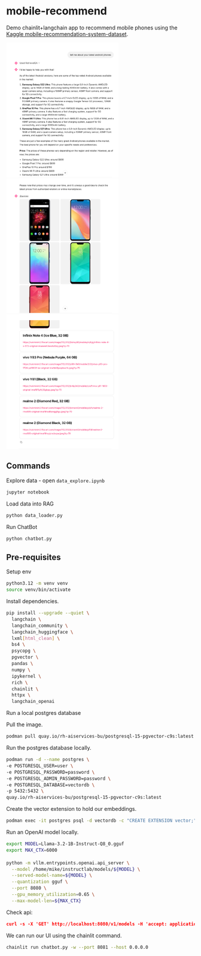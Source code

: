 
# mobile-recommend

Demo chainlit+langchain app to recommend mobile phones using the [Kaggle mobile-recommendation-system-dataset](https://www.kaggle.com/datasets/gyanprakashkushwaha/mobile-recommendation-system-dataset/data).

<p float="left">
  <img src="images/mobile-recommend1.png" width="300" />
  <img src="images/mobile-recommend2.png" width="300" />
  <img src="images/mobile-recommend3.png" width="300" />
</p>

## Commands

Explore data - open `data_explore.ipynb`

```bash
jupyter notebook
```

Load data into RAG

```bash
python data_loader.py
```

Run ChatBot

```bash
python chatbot.py
```

## Pre-requisites

Setup env

```bash
python3.12 -m venv venv
source venv/bin/activate
```

Install dependencies.

```bash
pip install --upgrade --quiet \
  langchain \
  langchain_community \
  langchain_huggingface \
  lxml[html_clean] \
  bs4 \
  psycopg \
  pgvector \
  pandas \
  numpy \
  ipykernel \
  rich \
  chainlit \
  httpx \
  langchain_openai
```

Run a local postgres database

Pull the image.

```bash
podman pull quay.io/rh-aiservices-bu/postgresql-15-pgvector-c9s:latest
```

Run the postgres database locally.

```bash
podman run -d --name postgres \
-e POSTGRESQL_USER=user \
-e POSTGRESQL_PASSWORD=password \
-e POSTGRESQL_ADMIN_PASSWORD=password \
-e POSTGRESQL_DATABASE=vectordb \
-p 5432:5432 \
quay.io/rh-aiservices-bu/postgresql-15-pgvector-c9s:latest
```

Create the vector extension to hold our embeddings.

```bash
podman exec -it postgres psql -d vectordb -c "CREATE EXTENSION vector;"
```

Run an OpenAI model locally.

```bash
export MODEL=Llama-3.2-1B-Instruct-Q8_0.gguf
export MAX_CTX=6000

python -m vllm.entrypoints.openai.api_server \
  --model /home/mike/instructlab/models/${MODEL} \
  --served-model-name=${MODEL} \
  --quantization gguf \
  --port 8080 \
  --gpu_memory_utilization=0.65 \
  --max-model-len=${MAX_CTX}
```

Check api:

```json
curl -s -X 'GET' http://localhost:8080/v1/models -H 'accept: application/json' | jq .
```

We can run our UI using the chainlit command.

```bash
chainlit run chatbot.py -w --port 8081 --host 0.0.0.0
```
